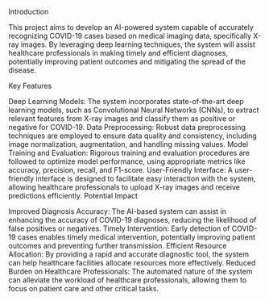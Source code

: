 Introduction

This project aims to develop an AI-powered system capable of accurately recognizing COVID-19 cases based on medical imaging data, specifically X-ray images. By leveraging deep learning techniques, the system will assist healthcare professionals in making timely and efficient diagnoses, potentially improving patient outcomes and mitigating the spread of the disease.

Key Features

Deep Learning Models: The system incorporates state-of-the-art deep learning models, such as Convolutional Neural Networks (CNNs), to extract relevant features from X-ray images and classify them as positive or negative for COVID-19.
Data Preprocessing: Robust data preprocessing techniques are employed to ensure data quality and consistency, including image normalization, augmentation, and handling missing values.
Model Training and Evaluation: Rigorous training and evaluation procedures are followed to optimize model performance, using appropriate metrics like accuracy, precision, recall, and F1-score.
User-Friendly Interface: A user-friendly interface is designed to facilitate easy interaction with the system, allowing healthcare professionals to upload X-ray images and receive predictions efficiently.
Potential Impact

Improved Diagnosis Accuracy: The AI-based system can assist in enhancing the accuracy of COVID-19 diagnoses, reducing the likelihood of false positives or negatives.
Timely Intervention: Early detection of COVID-19 cases enables timely medical intervention, potentially improving patient outcomes and preventing further transmission.
Efficient Resource Allocation: By providing a rapid and accurate diagnostic tool, the system can help healthcare facilities allocate resources more effectively.
Reduced Burden on Healthcare Professionals: The automated nature of the system can alleviate the workload of healthcare professionals, allowing them to focus on patient care and other critical tasks.
